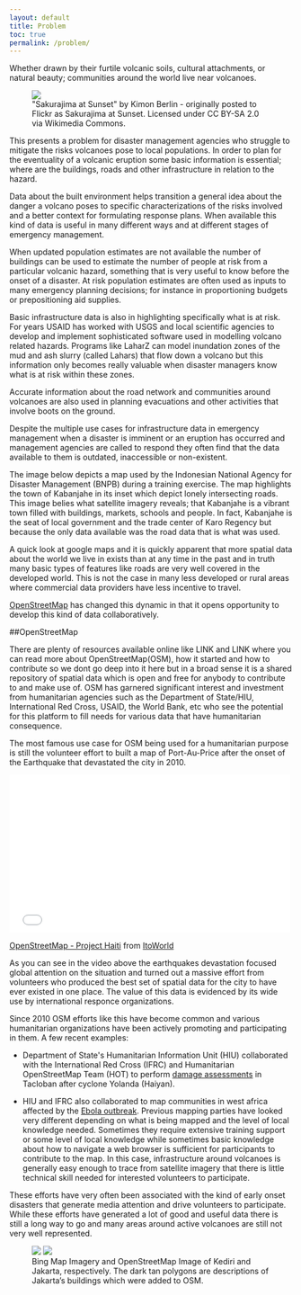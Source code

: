 ```yaml
---
layout: default 
title: Problem
toc: true
permalink: /problem/
---
```


Whether drawn by their furtile volcanic soils, cultural attachments, or natural beauty; communities around the world live near volcanoes.


<figure>
	<img src="../images/overview/volcano_people.jpg">
	<figcaption>"Sakurajima at Sunset" by Kimon Berlin - originally posted to Flickr as Sakurajima at Sunset. Licensed under CC BY-SA 2.0 via Wikimedia Commons.</figcaption>
</figure>

This presents a problem for disaster management agencies who struggle to mitigate the risks volcanoes pose to local populations. In order to plan for the eventuality of a volcanic eruption some basic information is essential; where are the buildings, roads and other infrastructure in relation to the hazard. 

Data about the built environment helps transition a general idea about the danger a volcano poses to specific characterizations of the risks involved and a better context for formulating response plans. When available this kind of data is useful in many different ways and at different stages of emergency management.

When updated population estimates are not available the number of buildings can be used to estimate the number of people at risk from a particular volcanic hazard, something that is very useful to know before the onset of a disaster. At risk population estimates are often used as inputs to many emergency planning decisions; for instance in proportioning budgets or prepositioning aid supplies.

Basic infrastructure data is also in highlighting specifically what is at risk. For years USAID has worked with USGS and local scientific agencies to develop and implement sophisticated software used in modelling volcano related hazards. Programs like LaharZ can model inundation zones of the mud and ash slurry (called Lahars) that flow down a volcano but this information only becomes really valuable when disaster managers know what is at risk within these zones.

Accurate information about the road network and communities around volcanoes are also used in planning evacuations and other activities that involve boots on the ground. 

Despite the multiple use cases for infrastructure data in emergency management when a disaster is imminent or an eruption has occurred and management agencies are called to respond they often find that the data available to them is outdated, inaccessible or non-existent.

The image below depicts a map used by the Indonesian National Agency for Disaster Management (BNPB) during a training exercise. The map highlights the town of Kabanjahe in its inset which depict lonely intersecting roads. This image belies what satellite imagery reveals; that Kabanjahe is a vibrant town filled with buildings, markets, schools and people. In fact, Kabanjahe is the seat of local government and the trade center of Karo Regency but because the only data available was the road data that is what was used. 

A quick look at google maps and it is quickly apparent that more spatial data about the world we live in exists than at any time in the past and in truth many basic types of features like roads are very well covered in the developed world. This is not the case in many less developed or rural areas where commercial data providers have less incentive to travel. 

[OpenStreetMap](http://www.openstreetmap.org/node/540924177#map=15/3.0991/98.4919) has changed this dynamic in that it opens opportunity to develop this kind of data collaboratively. 

##OpenStreetMap

There are plenty of resources available online like LINK and LINK where you can read more about OpenStreetMap(OSM), how it started and how to contribute so we dont go deep into it here but in a broad sense it is a shared repository of spatial data which is open and free for anybody to contribute to and make use of. OSM has garnered significant interest and investment from humanitarian agencies such as the Department of State/HIU, International Red Cross, USAID, the World Bank, etc who see the potential for this platform to fill needs for various data that have humanitarian consequence.   

The most famous use case for OSM being used for a humanitarian purpose is still the volunteer effort to built a map of Port-Au-Price after the onset of the Earthquake that devastated the city in 2010. 

<iframe src="//player.vimeo.com/video/9182869" width="500" height="281" frameborder="0" webkitallowfullscreen mozallowfullscreen allowfullscreen></iframe> 

<p><a href="http://vimeo.com/9182869">OpenStreetMap - Project Haiti</a> from <a href="http://vimeo.com/itoworld">ItoWorld</a></p>

As you can see in the video above the earthquakes devastation focused global attention on the situation and turned out a massive effort from volunteers who produced the best set of spatial data for the city to have ever existed in one place. The value of this data is evidenced by its wide use by international responce organizations. 

Since 2010 OSM efforts like this have become common and various humanitarian organizations have been actively promoting and participating in them. A few recent examples: 

* Department of State's Humanitarian Information Unit (HIU) collaborated with the International Red Cross (IFRC) and Humanitarian OpenStreetMap Team (HOT) to perform [damage assessments](http://bit.ly/1wMBS37) in Tacloban after cyclone Yolanda (Haiyan).

* HIU and IFRC also collaborated to map communities in west africa affected by the [Ebola outbreak](http://bit.ly/ZeRWj2). 
Previous mapping parties have looked very different depending on what is being mapped and the level of local knowledge needed. Sometimes they require extensive training support or some level of local knowledge while sometimes basic knowledge about how to navigate a web browser is sufficient for participants to contribute to the map. In this case, infrastructure around volcanoes is generally easy enough to trace from satellite imagery that there is little technical skill needed for interested volunteers to participate.

These efforts have very often been associated with the kind of early onset disasters that generate media attention and drive volunteers to participate. While these efforts have generated a lot of good and useful data there is still a long way to go and many areas around active volcanoes are still not very well represented. 

<figure class="half">
	<img src="../images/overview/osm2ge.png">
	<img src="../images/overview/osm2ge2.png">
	<figcaption>Bing Map Imagery and OpenStreetMap Image of Kediri and Jakarta, respectively. The dark tan polygons are descriptions of Jakarta’s buildings which were added to OSM.</figcaption>
</figure>
